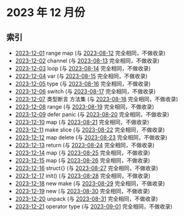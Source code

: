 # 2023 年 12 月份

## 索引

- [2023-12-01](#) range map (与 [2023-08-12](../08/12/README.md) 完全相同，不做收录)
- [2023-12-02](#) channel (与 [2023-08-13](../08/13/README.md) 完全相同，不做收录)
- [2023-12-03](#) loop (与 [2023-08-14](../08/14/README.md) 完全相同，不做收录)
- [2023-12-04](#) var (与 [2023-08-15](../08/15/README.md) 完全相同，不做收录)
- [2023-12-05](#) type (与 [2023-08-16](../08/16/README.md) 完全相同，不做收录)
- [2023-12-06](#) switch (与 [2023-08-17](../08/17/README.md) 完全相同，不做收录)
- [2023-12-07](#) 类型断言 方法集 (与 [2023-08-18](../08/18/README.md) 完全相同，不做收录)
- [2023-12-08](#) range (与 [2023-08-19](../08/19/README.md) 完全相同，不做收录)
- [2023-12-09](#) defer panic (与 [2023-08-20](../08/20/README.md) 完全相同，不做收录)
- [2023-12-10](#) map (与 [2023-08-21](../08/21/README.md) 完全相同，不做收录)
- [2023-12-11](#) make slice (与 [2023-08-22](../08/22/README.md) 完全相同，不做收录)
- [2023-12-12](#) map delete (与 [2023-08-23](../08/23/README.md) 完全相同，不做收录)
- [2023-12-13](#) return (与 [2023-08-24](../08/24/README.md) 完全相同，不做收录)
- [2023-12-14](#) map (与 [2023-08-25](../08/25/README.md) 完全相同，不做收录)
- [2023-12-15](#) map (与 [2023-08-26](../08/26/README.md) 完全相同，不做收录)
- [2023-12-16](#) struct{} (与 [2023-08-27](../08/27/README.md) 完全相同，不做收录)
- [2023-12-17](#) init() (与 [2023-08-28](../08/28/README.md) 完全相同，不做收录)
- [2023-12-18](#) new make (与 [2023-08-29](../08/29/README.md) 完全相同，不做收录)
- [2023-12-19](#) new (与 [2023-08-30](../08/30/README.md) 完全相同，不做收录)
- [2023-12-20](#) unpack (与 [2023-08-31](../08/31/README.md) 完全相同，不做收录)
- [2023-12-21](#) operator type (与 [2023-09-01](../09/01/README.md) 完全相同，不做收录)
